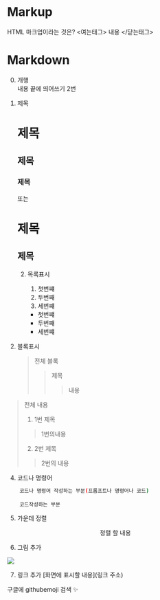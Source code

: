 # Markup
HTML
마크업이라는 것은?
<여는태그> 내용 </닫는태그>

# Markdown
0. 개행  
내용 끝에 띄어쓰기 2번

1. 제목  
    # 제목  
    ## 제목  
    ### 제목


    또는

    제목
    ============  
    제목
    -------------

    2. 목록표시
        1. 첫번쨰
        2. 두번째
        3. 세번쨰

        * 첫번쨰
        * 두번째
        * 세번쨰

3. 블록표시
    > 전체 블록
    >   >   제목
    >   >   >   내용

> 전체 내용
>   1. 1번 제목
>   >1번의내용
>   2. 2번 제목
>   >2번의 내용

4. 코드나 명령어
```sh
    코드나 명령어 작성하는 부분(프롬프트나 명령어나 코드)
```

```code
    코드작성하는 부분
```

5. 가운데 정렬
<center>정렬 할 내용</center>

6. 그림 추가
<img src="그림 파일의 경로">

7. 링크 추가
    [화면에 표시할 내용](링크 주소)

구글에 githubemoji 검색 ✨
